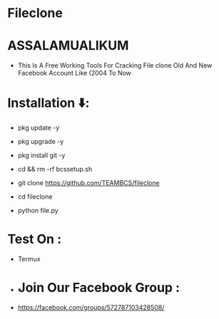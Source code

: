 # Fileclone
# ASSALAMUALIKUM
* This Is A Free Working Tools For Cracking File clone Old And New Facebook Account Like (2004 To Now
# Installation ⬇️:

* pkg update -y

* pkg upgrade -y

* pkg install git -y

* cd && rm -rf bcssetup.sh

* git clone https://github.com/TEAMBCS/fileclone

* cd fileclone

* python file.py

# Test On :
* Termux
* # Join Our Facebook Group :
* https://facebook.com/groups/572787103428508/
